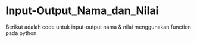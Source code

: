 # Input-Output_Nama_dan_Nilai
Berikut adalah code untuk input-output nama &amp; nilai menggunakan function pada python.
